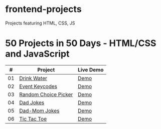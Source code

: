 # frontend-projects

Projects featuring HTML, CSS, JS

# 50 Projects in 50 Days - HTML/CSS and JavaScript

|  #  | Project                                                                                                    | Live Demo                                                                        |
| :-: | ---------------------------------------------------------------------------------------------------------- | -------------------------------------------------------------------------------- |
| 01  | [Drink Water](https://github.com/aswathy-kr/frontend-projects/tree/main/Drink%20Water)                     | [Demo](https://aswathy-kr.github.io/frontend-projects/Drink%20Water/)            |
| 02  | [Event Keycodes](https://github.com/aswathy-kr/frontend-projects/tree/main/Event%20Keycodes)               | [Demo](https://aswathy-kr.github.io/frontend-projects/Event%20Keycodes/)         |
| 03  | [Random Choice Picker](https://github.com/aswathy-kr/frontend-projects/tree/main/Random%20Choice%20Picker) | [Demo](https://aswathy-kr.github.io/frontend-projects/Random%20Choice%20Picker/) |
| 04  | [Dad Jokes](https://github.com/aswathy-kr/frontend-projects/tree/main/Dad%20Jokes)                         | [Demo](https://aswathy-kr.github.io/frontend-projects/Dad%20Jokes/)              |
| 05  | [Dad-Mom Jokes](https://github.com/aswathy-kr/frontend-projects/tree/main/Dad-Mom%20Jokes)                 | [Demo](https://aswathy-kr.github.io/frontend-projects/Dad-Mom%20Jokes/)          |
| 06  | [Tic Tac Toe](https://github.com/aswathy-kr/frontend-projects/tree/main/Tic-Tac-Toe)                       | [Demo](https://aswathy-kr.github.io/frontend-projects/Tic-Tac-Toe/)              |
